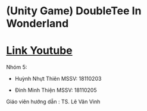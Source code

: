 # (Unity Game) DoubleTee In Wonderland
# [Link Youtube](https://youtu.be/tO2m4FhLQ4E) 

Nhóm 5:

- Huỳnh Nhựt Thiên           MSSV: 18110203

- Đinh Minh Thiện            MSSV: 18110205

Giáo viên hướng dẫn :   TS. Lê Văn Vinh
